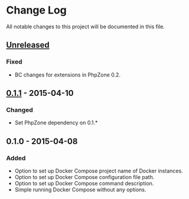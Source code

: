 # Change Log
All notable changes to this project will be documented in this file.

## [Unreleased][unreleased]
### Fixed
- BC changes for extensions in PhpZone 0.2.

## [0.1.1] - 2015-04-10
### Changed
- Set PhpZone dependency on 0.1.*

## 0.1.0 - 2015-04-08
### Added
- Option to set up Docker Compose project name of Docker instances.
- Option to set up Docker Compose configuration file path.
- Option to set up Docker Compose command description.
- Simple running Docker Compose without any options.

[unreleased]: https://github.com/phpzone/docker/compare/0.1.1...HEAD
[0.1.1]: https://github.com/phpzone/docker/compare/0.1.0...0.1.1
